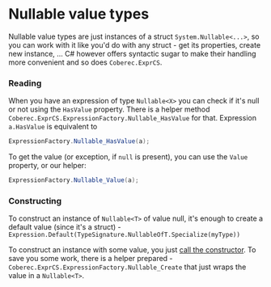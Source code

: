 # Nullable value types

Nullable value types are just instances of a struct `System.Nullable<...>`, so you can work with it like you'd do with any struct - get its properties, create new instance, ... C# however offers syntactic sugar to make their handling more convenient and so does `Coberec.ExprCS`.


### Reading

When you have an expression of type `Nullable<X>` you can check if it's null or not using the `HasValue` property. There is a helper method `Coberec.ExprCS.ExpressionFactory.Nullable_HasValue` for that. Expression `a.HasValue` is equivalent to

```csharp
ExpressionFactory.Nullable_HasValue(a);
```

To get the value (or exception, if `null` is present), you can use the `Value` property, or our helper:

```csharp
ExpressionFactory.Nullable_Value(a);
```

### Constructing

To construct an instance of `Nullable<T>` of value null, it's enough to create a default value (since it's a struct) - `Expression.Default(TypeSignature.NullableOfT.Specialize(myType))`

To construct an instance with some value, you just [call the constructor](constructor.md). To save you some work, there is a helper prepared - `Coberec.ExprCS.ExpressionFactory.Nullable_Create` that just wraps the value in a `Nullable<T>`.
